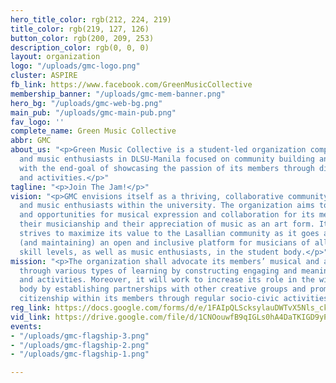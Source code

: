 ```yaml
---
hero_title_color: rgb(212, 224, 219)
title_color: rgb(219, 127, 126)
button_color: rgb(200, 209, 253)
description_color: rgb(0, 0, 0)
layout: organization
logo: "/uploads/gmc-logo.png"
cluster: ASPIRE
fb_link: https://www.facebook.com/GreenMusicCollective
membership_banner: "/uploads/gmc-mem-banner.png"
hero_bg: "/uploads/gmc-web-bg.png"
main_pub: "/uploads/gmc-main-pub.png"
fav_logo: ''
complete_name: Green Music Collective
abbr: GMC
about_us: "<p>Green Music Collective is a student-led organization comprised of musicians
  and music enthusiasts in DLSU-Manila focused on community building and music appreciation
  with the end-goal of showcasing the passion of its members through different events
  and activities.</p>"
tagline: "<p>Join The Jam!</p>"
vision: "<p>GMC envisions itself as a thriving, collaborative community of musicians
  and music enthusiasts within the university. The organization aims to create avenues
  and opportunities for musical expression and collaboration for its members to enhance
  their musicianship and their appreciation of music as an art form. It continually
  strives to maximize its value to the Lasallian community as it goes about creating
  (and maintaining) an open and inclusive platform for musicians of all genres and
  skill levels, as well as music enthusiasts, in the student body.</p>"
mission: "<p>The organization shall advocate its members’ musical and artistic development
  through various types of learning by constructing engaging and meaningful projects
  and activities. Moreover, it will work to increase its role in the wider student
  body by establishing partnerships with other creative groups and promoting active
  citizenship within its members through regular socio-civic activities.</p>"
reg_link: https://docs.google.com/forms/d/e/1FAIpQLScksylauDWTvX5Nls_ck2WyeAGVER_YH8j28LhrbHSrYSiqow/viewform?usp=sf_link
vid_link: https://drive.google.com/file/d/1CNOouwfB9qIGLs0hA4DaTKIGD9yPoiCS/preview
events:
- "/uploads/gmc-flagship-3.png"
- "/uploads/gmc-flagship-2.png"
- "/uploads/gmc-flagship-1.png"

---
```

